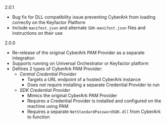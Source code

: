 2.0.1
- Bug fix for DLL compatibility issue preventing CyberArk from loading correctly on the Keyfactor Platform
- Include `manifest.json` and alternate `SDK-manifest.json` files and instructions on their use

2.0.0
- Re-release of the original CyberArk PAM Provider as a separate integration
- Supports running on Universal Orchestrator or Keyfactor platform
- Defines 2 types of CyberArk PAM Provider:
  - _Central Credential Provider_
    - Targets a URL endpoint of a hosted CyberArk instance
    - Does not require installing a separate Credential Provider to run
  - _SDK Credential Provider_
    - Mimics the original CyberArk PAM Provider
    - Requires a Credential Provider is installed and configured on the machine using PAM
    - Requires a separate `NetStandardPasswordSDK.dll` from CyberArk to function
